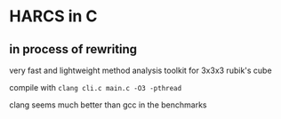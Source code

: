 # HARCS in C

## in process of rewriting 

very fast and lightweight method analysis toolkit for 3x3x3 rubik's cube

compile with `clang cli.c main.c -O3 -pthread`

clang seems much better than gcc in the benchmarks
